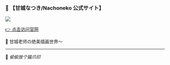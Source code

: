 ### 🐾 【甘城なつき/Nachoneko 公式サイト】  
![](https://github.com/user-attachments/assets/ecf0e042-763d-4601-ab25-effad8d2e92f)  

[👉 点击访问官网](https://amashiro.com)  

💌 甘城老师の绝美插画世界～

<!-- 用分隔线+猫表情分区 -->  
---  
🐾 *偷偷放个猫爪印*
